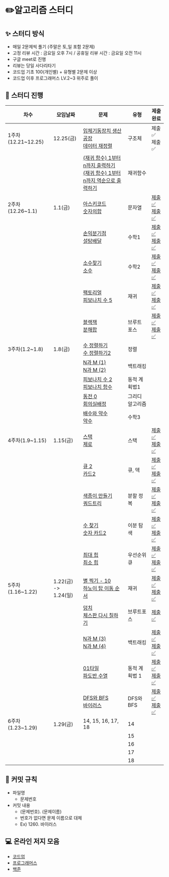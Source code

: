 # ✏️알고리즘 스터디

## ✨ 스터디 방식

* 매일 2문제씩 풀기 (주말은 토,일 포함 2문제)
* 고정 리뷰 시간 : 금요일 오후 7시 / 공휴일 리뷰 시간 : 금요일 오전 11시
* 구글 meet로 진행
* 리뷰는 당일 사다리타기
* 코드업 기초 100(개인별) + 유형별 2문제 이상
* 코드업 이후 프로그래머스 LV.2~3 위주로 풀이

## 📅 스터디 진행

| 차수               | 모임날짜                  | 문제                                                         | 유형            | 제출완료                                                     |
| ------------------ | ------------------------- | ------------------------------------------------------------ | --------------- | ------------------------------------------------------------ |
| 1주차(12.21~12.25) | 12.25(금)                 | [입체기동장치 생산공장](https://codeup.kr/problem.php?id=1805)<br />[데이터 재정렬](https://codeup.kr/problem.php?id=3004) | 구조체          | 제출✅<br />제출✅                                             |
|                    |                           | [(재귀 함수) 1부터 n까지 출력하기](https://codeup.kr/problem.php?id=1901)<br />[(재귀 함수) 1부터 n까지 역순으로 출력하기](https://codeup.kr/problem.php?id=1902) | 재귀함수        |                                                              |
| 2주차(12.26~1.1)   | 1.1(금)                   | [아스키코드](https://www.acmicpc.net/problem/11654)<br />[숫자의합](https://www.acmicpc.net/problem/11720) | 문자열          | [제출✅](https://github.com/FridayAlgorithm/juhee_study/blob/main/BOJ/STRING/11654.py)<br />[제출✅](https://github.com/FridayAlgorithm/juhee_study/blob/main/BOJ/STRING/11720.py) |
|                    |                           | [손익분기점](https://www.acmicpc.net/problem/1712)<br />[설탕배달](https://www.acmicpc.net/problem/2839) | 수학1           | [제출✅](https://github.com/FridayAlgorithm/juhee_study/blob/main/BOJ/MATH/1712.py)<br />[제출✅](https://github.com/FridayAlgorithm/juhee_study/blob/main/BOJ/MATH/2839.py) |
|                    |                           | [소수찾기](https://www.acmicpc.net/problem/1978)<br />[소수](https://www.acmicpc.net/problem/2581) | 수학2           | [제출✅](https://github.com/FridayAlgorithm/juhee_study/blob/main/BOJ/MATH/1978.py)<br />[제출✅](https://github.com/FridayAlgorithm/juhee_study/blob/main/BOJ/MATH/2581.py) |
|                    |                           | [팩토리얼](https://www.acmicpc.net/problem/10872)<br />[피보나치 수 5](https://www.acmicpc.net/problem/10870) | 재귀            | [제출✅](https://github.com/FridayAlgorithm/juhee_study/blob/main/BOJ/RECURSION/10872.py)<br />[제출✅](https://github.com/FridayAlgorithm/juhee_study/blob/main/BOJ/RECURSION/10870.py) |
|                    |                           | [블랙잭](https://www.acmicpc.net/problem/2798)<br />[분해합](https://www.acmicpc.net/problem/2231) | 브루트 포스     | [제출✅](https://github.com/FridayAlgorithm/juhee_study/blob/main/BOJ/BRUTE_FORCE/2798.py)<br />[제출✅](https://github.com/FridayAlgorithm/juhee_study/blob/main/BOJ/BRUTE_FORCE/2231.py) |
| 3주차(1.2~1.8)     | 1.8(금)                   | [수 정렬하기](https://www.acmicpc.net/problem/2750)<br />[수 정렬하기2](https://www.acmicpc.net/problem/2751) | 정렬            |                                                              |
|                    |                           | [N과 M (1)](https://www.acmicpc.net/problem/15649) <br />[N과 M (2)](https://www.acmicpc.net/problem/15650) | 백트래킹        |                                                              |
|                    |                           | [피보나치 수 2](https://www.acmicpc.net/problem/2748) <br />[피보나치 함수](https://www.acmicpc.net/problem/1003) | 동적 계획법1    |                                                              |
|                    |                           | [동전 0](https://www.acmicpc.net/problem/11047) <br />[회의실배정](https://www.acmicpc.net/problem/1931) | 그리디 알고리즘 |                                                              |
|                    |                           | [배수와 약수](https://www.acmicpc.net/problem/5086)<br />[약수](https://www.acmicpc.net/problem/1037) | 수학3           |                                                              |
| 4주차(1.9~1.15)    | 1.15(금)                  | [스택](https://www.acmicpc.net/problem/10828)<br />[제로](https://www.acmicpc.net/problem/10773) | 스택            | [제출✅](https://github.com/FridayAlgorithm/juhee_study/blob/main/BOJ/STACK/10828.py)<br />[제출✅](https://github.com/FridayAlgorithm/juhee_study/blob/main/BOJ/STACK/10773.py) |
|                    |                           | [큐 2](https://www.acmicpc.net/problem/18258)<br />[카드2](https://www.acmicpc.net/problem/2164) | 큐, 덱          | [제출✅](https://github.com/FridayAlgorithm/juhee_study/blob/main/BOJ/QUEUE_DEQUE/18258.py)<br />[제출✅](https://github.com/FridayAlgorithm/juhee_study/blob/main/BOJ/QUEUE_DEQUE/2164.py) |
|                    |                           | [색종이 만들기](https://www.acmicpc.net/problem/2630)<br />[쿼드트리](https://www.acmicpc.net/problem/1992) | 분할 정복       | [제출✅](https://github.com/FridayAlgorithm/juhee_study/blob/main/BOJ/DEVIDE_CONQUER/2630.py)<br />[제출✅](https://github.com/FridayAlgorithm/juhee_study/blob/main/BOJ/DEVIDE_CONQUER/1992.py) |
|                    |                           | [수 찾기](https://www.acmicpc.net/problem/1920)<br />[숫자 카드2](https://www.acmicpc.net/problem/10816) | 이분 탐색       | [제출✅](https://github.com/FridayAlgorithm/juhee_study/blob/main/BOJ/BINARY_SEARCH/1920.py)<br />[제출✅](https://github.com/FridayAlgorithm/juhee_study/blob/main/BOJ/BINARY_SEARCH/10816.py) |
|                    |                           | [최대 힙](https://www.acmicpc.net/problem/11279)<br />[최소 힙](https://www.acmicpc.net/problem/1927) | 우선순위 큐     | [제출✅](https://github.com/FridayAlgorithm/juhee_study/blob/main/BOJ/PRIORITY_QUEUE/11279.py)<br />[제출✅](https://github.com/FridayAlgorithm/juhee_study/blob/main/BOJ/PRIORITY_QUEUE/1927.py) |
| 5주차(1.16~1.22)   | 1.22(금)<br />-> 1.24(일) | [별 찍기 - 10](https://www.acmicpc.net/problem/2447)<br />[하노이 탑 이동 순서](https://www.acmicpc.net/problem/11729) | 재귀            | [제출✅](https://github.com/FridayAlgorithm/juhee_study/blob/main/BOJ/RECURSION/2447.py)<br />[제출✅](https://github.com/FridayAlgorithm/juhee_study/blob/main/BOJ/RECURSION/11729.py) |
|                    |                           | [덩치](https://www.acmicpc.net/problem/7568)<br />[체스판 다시 칠하기](https://www.acmicpc.net/problem/1018) | 브루트포스      | [제출✅](https://github.com/FridayAlgorithm/juhee_study/blob/main/BOJ/BRUTE_FORCE/7568.py)<br /> |
|                    |                           | [N과 M (3)](https://www.acmicpc.net/problem/15651)<br />[N과 M (4)](https://www.acmicpc.net/problem/15652) | 백트래킹        | [제출✅](https://github.com/FridayAlgorithm/juhee_study/blob/main/BOJ/BACKTRACKING/15651.py)<br />[제출✅](https://github.com/FridayAlgorithm/juhee_study/blob/main/BOJ/BACKTRACKING/15652.py) |
|                    |                           | [01타일](https://www.acmicpc.net/problem/1904)<br />[파도반 수열](https://www.acmicpc.net/problem/9461) | 동적 계획법 1   | [제출✅](https://github.com/FridayAlgorithm/juhee_study/blob/main/BOJ/DYNAMIC_PROGRAMMING/1904.py)<br />[제출✅](https://github.com/FridayAlgorithm/juhee_study/blob/main/BOJ/DYNAMIC_PROGRAMMING/9461.py) |
|                    |                           | [DFS와 BFS](https://www.acmicpc.net/problem/1260)<br />[바이러스](https://www.acmicpc.net/problem/2606) | DFS와 BFS       | [제출✅](https://github.com/FridayAlgorithm/juhee_study/blob/main/BOJ/DFS_BFS/1260.py)<br />[제출✅](https://github.com/FridayAlgorithm/juhee_study/blob/main/BOJ/DFS_BFS/2606.py) |
| 6주차(1.23~1.29)   | 1.29(금)                  | 14, 15, 16, 17, 18                                           | 14              |                                                              |
|                    |                           |                                                              | 15              |                                                              |
|                    |                           |                                                              | 16              |                                                              |
|                    |                           |                                                              | 17              |                                                              |
|                    |                           |                                                              | 18              |                                                              |



## 🙋 커밋 규칙

* 파일명
  * 문제번호
* 커밋 내용
  * (문제번호). (문제이름)
  * 번호가 없다면 문제 이름으로 대체
  * Ex) 1260. 바이러스

## **💻** 온라인 저지 모음

* [코드업](https://codeup.kr/index.php)
* [프로그래머스](https://programmers.co.kr/)
* [백준](https://www.acmicpc.net/)

